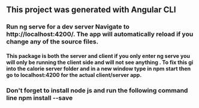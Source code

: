  ## This project was generated with Angular CLI 
 ### Run ng serve for a dev server Navigate to http://localhost:4200/. The app will automatically reload if you change any of the source files.
#### This package is both the server and client if you only enter ng serve you will only be running the client side and will not see anything . To fix this gi into the calorie server folder and in a new window type in npm start  then go to localhost:4200 for the actual client/server app.
### Don't forget to install node js and  run the following command line  npm install --save
